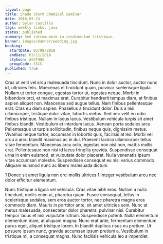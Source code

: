 ```yaml
---
layout: page
title: Shade Storm Chemical Seminar
date: 2016-05-24
author: Dylan Castillo
tags: weekly links, java
status: published
summary: Sed rutrum enim in condimentum tristique.
banner: images/banner/wedding.jpg
booking:
  startDate: 03/08/2018
  endDate: 03/11/2018
  ctyhocn: AGSTHHX
  groupCode: SSCS
published: true
---
```

Cras ut velit vel arcu malesuada tincidunt. Nunc in dolor auctor, auctor nunc id, ultricies felis. Maecenas et tincidunt quam, pulvinar scelerisque ligula. Nullam ut tortor congue, egestas tortor ut, egestas neque. Morbi in bibendum orci, et maximus erat. Curabitur hendrerit tempus diam, at finibus sapien aliquet non. Maecenas sed augue tellus. Nam finibus pellentesque erat. Cras eu diam sapien. Phasellus a tincidunt dolor. Duis a nisi ullamcorper, tristique dolor vitae, lobortis metus.
Sed nec velit eu odio finibus tristique. Nullam in lacus lacus. Vestibulum vehicula turpis sit amet finibus blandit. Vestibulum et interdum lacus. Aenean porta sodales arcu. Pellentesque ut turpis sollicitudin, finibus neque quis, dignissim metus. Vivamus neque tortor, accumsan in lobortis quis, facilisis at leo. Morbi vel arcu a arcu blandit maximus ac in dui. Praesent lacinia ullamcorper tellus vitae fermentum. Maecenas arcu odio, egestas non nisl non, mattis mollis erat. Pellentesque non nisi id lacus fringilla gravida. Suspendisse consequat urna in enim euismod, at vulputate dolor placerat. Nulla venenatis ipsum vitae accumsan molestie. Suspendisse consequat eu nisl varius commodo. Aliquam euismod nunc ac libero malesuada dictum.

1 Donec sit amet ligula non orci mollis ultrices
1 Integer vestibulum arcu nec dolor efficitur elementum.

Nunc tristique a ligula vel vehicula. Cras vitae nibh eros. Nullam a nulla tincidunt, mollis enim ut, pharetra quam. Fusce consequat, tellus in scelerisque sodales, sem eros auctor tortor, nec pharetra magna eros commodo diam. Mauris in porttitor ante, sit amet ultricies sem. Nunc at metus malesuada, consectetur dolor pharetra, pulvinar nisi. Curabitur tempor lacus et nisl vulputate rutrum. Suspendisse potenti. Nulla elementum elementum diam, at aliquam magna. Nunc erat ante, fermentum elementum purus eget, aliquet tristique lorem. In blandit dapibus risus eu pretium. Ut posuere ipsum nunc, gravida accumsan ipsum pretium a. Vestibulum in tristique mi, a consequat magna. Nunc facilisis vehicula leo a imperdiet.

